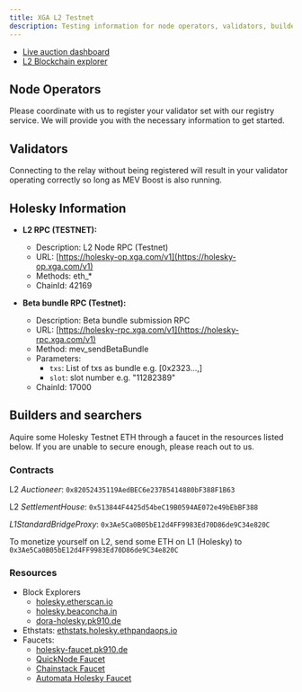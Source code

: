 ```yaml
---
title: XGA L2 Testnet
description: Testing information for node operators, validators, builders, and searchers.
---
```


-   [Live auction dashboard](https://holesky-dashboard.xga.com/)
-   [L2 Blockchain explorer](https://holesky-blockscout.securerpc.com/)

## Node Operators

Please coordinate with us to register your validator set with our registry service. We will provide you with the
necessary information to get started.

## Validators

Connecting to the relay without being registered will result in your validator operating correctly so long as MEV Boost
is also running.

## Holesky Information

-   **L2 RPC (TESTNET):**

    -   Description: L2 Node RPC (Testnet)
    -   URL: [https://holesky-op.xga.com/v1](https://holesky-op.xga.com/v1)
    -   Methods: eth\_\*
    -   ChainId: 42169

-   **Beta bundle RPC (Testnet):**
    -   Description: Beta bundle submission RPC
    -   URL: [https://holesky-rpc.xga.com/v1](https://holesky-rpc.xga.com/v1)
    -   Method: mev_sendBetaBundle
    -   Parameters:
        -   `txs`: List of txs as bundle e.g. [0x2323...,]
        -   `slot`: slot number e.g. "11282389"
    -   ChainId: 17000

## Builders and searchers

Aquire some Holesky Testnet ETH through a faucet in the resources listed below. If you are unable to secure enough,
please reach out to us.

### Contracts

L2 _Auctioneer_: `0x82052435119AedBEC6e237B5414880bF388F1B63`

L2 _SettlementHouse_: `0x513844F4425d54beC19B0594AE072e49bEbBF388`

_L1StandardBridgeProxy_: `0x3Ae5Ca0B05bE12d4FF9983Ed70D86de9C34e820C`

To monetize yourself on L2, send some ETH on L1 (Holesky) to `0x3Ae5Ca0B05bE12d4FF9983Ed70D86de9C34e820C`

### Resources

-   Block Explorers
    -   [holesky.etherscan.io](https://holesky.etherscan.io/)
    -   [holesky.beaconcha.in](https://holesky.beaconcha.in/)
    -   [dora-holesky.pk910.de](https://dora-holesky.pk910.de/)
-   Ethstats: [ethstats.holesky.ethpandaops.io](https://ethstats.holesky.ethpandaops.io)
-   Faucets:
    -   [holesky-faucet.pk910.de](https://holesky-faucet.pk910.de/)
    -   [QuickNode Faucet](https://faucet.quicknode.com/ethereum/holesky)
    -   [Chainstack Faucet](https://faucet.chainstack.com/holesky-faucet)
    -   [Automata Holesky Faucet](https://holeskyfaucet.io)
